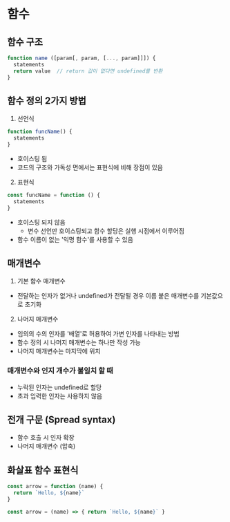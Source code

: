 # 함수
## 함수 구조
```javascript
function name ([param[, param, [..., param]]]) {
  statements
  return value  // return 값이 없다면 undefined를 반환
}
```

## 함수 정의 2가지 방법
1. 선언식
```javascript
function funcName() {
  statements
}
```
- 호이스팅 됨
- 코드의 구조와 가독성 면에서는 표현식에 비해 장점이 있음

2. 표현식
```javascript
const funcName = function () {
  statements
}
```
- 호이스팅 되지 않음
  - 변수 선언만 호이스팅되고 함수 할당은 실행 시점에서 이루어짐
- 함수 이름이 없는 '익명 함수'를 사용할 수 있음

## 매개변수
1. 기본 함수 매개변수
- 전달하는 인자가 없거나 undefined가 전달될 경우 이름 붙은 매개변수를 기본값으로 초기화

2. 나머지 매개변수
- 임의의 수의 인자를 '배열'로 허용하여 가변 인자를 나타내는 방법
- 함수 정의 시 나머지 매개변수는 하나만 작성 가능
- 나머지 매개변수는 마지막에 위치

### 매개변수와 인지 개수가 불일치 할 때
- 누락된 인자는 undefined로 할당
- 초과 입력한 인자는 사용하지 않음

## 전개 구문 (Spread syntax)
- 함수 호출 시 인자 확장
- 나머지 매개변수 (압축)

## 화살표 함수 표현식
```javascript
const arrow = function (name) {
  return `Hello, ${name}`
}
```
```javascript
const arrow = (name) => { return `Hello, ${name}` }
```